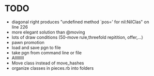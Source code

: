 TODO
====
* diagonal right produces "undefined method `pos=' for nil:NilClas" on line 226
* more elegant solution than @moving
* lots of draw conditions (50-move rule,threefold repitition, offer,...)
* pawn promotion
* load and save pgn to file
* take pgn from command line or file
* AIIIIIIII
* Move class instead of move_hashes
* organize classes in pieces.rb into folders
